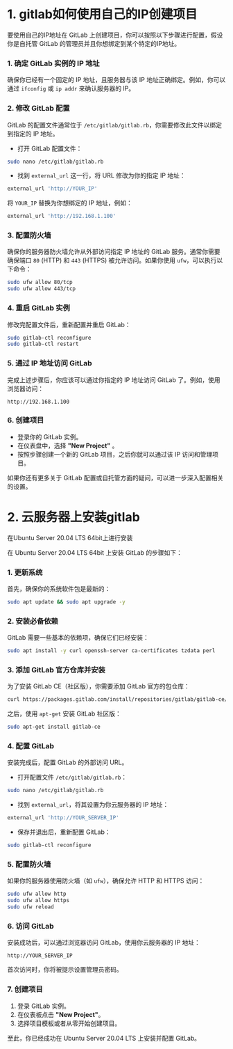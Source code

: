 # 1. gitlab如何使用自己的IP创建项目

要使用自己的IP地址在 GitLab 上创建项目，你可以按照以下步骤进行配置，假设你是自托管 GitLab 的管理员并且你想绑定到某个特定的IP地址。

### 1. **确定 GitLab 实例的 IP 地址**
确保你已经有一个固定的 IP 地址，且服务器与该 IP 地址正确绑定。例如，你可以通过 `ifconfig` 或 `ip addr` 来确认服务器的 IP。

### 2. **修改 GitLab 配置**
GitLab 的配置文件通常位于 `/etc/gitlab/gitlab.rb`，你需要修改此文件以绑定到指定的 IP 地址。

- 打开 GitLab 配置文件：

```bash
sudo nano /etc/gitlab/gitlab.rb
```

- 找到 `external_url` 这一行，将 URL 修改为你的指定 IP 地址：

```bash
external_url 'http://YOUR_IP'
```

将 `YOUR_IP` 替换为你想绑定的 IP 地址，例如：

```bash
external_url 'http://192.168.1.100'
```

### 3. **配置防火墙**
确保你的服务器防火墙允许从外部访问指定 IP 地址的 GitLab 服务。通常你需要确保端口 `80` (HTTP) 和 `443` (HTTPS) 被允许访问。如果你使用 `ufw`，可以执行以下命令：

```bash
sudo ufw allow 80/tcp
sudo ufw allow 443/tcp
```

### 4. **重启 GitLab 实例**
修改完配置文件后，重新配置并重启 GitLab：

```bash
sudo gitlab-ctl reconfigure
sudo gitlab-ctl restart
```

### 5. **通过 IP 地址访问 GitLab**
完成上述步骤后，你应该可以通过你指定的 IP 地址访问 GitLab 了。例如，使用浏览器访问：

```
http://192.168.1.100
```

### 6. **创建项目**
- 登录你的 GitLab 实例。
- 在仪表盘中，选择 **"New Project"** 。
- 按照步骤创建一个新的 GitLab 项目，之后你就可以通过该 IP 访问和管理项目。

如果你还有更多关于 GitLab 配置或自托管方面的疑问，可以进一步深入配置相关的设置。

# 2. 云服务器上安装gitlab

在Ubuntu Server 20.04 LTS 64bit上进行安装

在 Ubuntu Server 20.04 LTS 64bit 上安装 GitLab 的步骤如下：

### 1. **更新系统**
首先，确保你的系统软件包是最新的：

```bash
sudo apt update && sudo apt upgrade -y
```

### 2. **安装必备依赖**
GitLab 需要一些基本的依赖项，确保它们已经安装：

```bash
sudo apt install -y curl openssh-server ca-certificates tzdata perl
```

### 3. **添加 GitLab 官方仓库并安装**
为了安装 GitLab CE（社区版），你需要添加 GitLab 官方的包仓库：

```bash
curl https://packages.gitlab.com/install/repositories/gitlab/gitlab-ce/script.deb.sh | sudo bash
```

之后，使用 `apt-get` 安装 GitLab 社区版：

```bash
sudo apt-get install gitlab-ce
```

### 4. **配置 GitLab**
安装完成后，配置 GitLab 的外部访问 URL。

- 打开配置文件 `/etc/gitlab/gitlab.rb`：

```bash
sudo nano /etc/gitlab/gitlab.rb
```

- 找到 `external_url`，将其设置为你云服务器的 IP 地址：

```bash
external_url 'http://YOUR_SERVER_IP'
```

- 保存并退出后，重新配置 GitLab：

```bash
sudo gitlab-ctl reconfigure
```

### 5. **配置防火墙**
如果你的服务器使用防火墙（如 `ufw`），确保允许 HTTP 和 HTTPS 访问：

```bash
sudo ufw allow http
sudo ufw allow https
sudo ufw reload
```

### 6. **访问 GitLab**
安装成功后，可以通过浏览器访问 GitLab，使用你云服务器的 IP 地址：

```
http://YOUR_SERVER_IP
```

首次访问时，你将被提示设置管理员密码。

### 7. **创建项目**
1. 登录 GitLab 实例。
2. 在仪表板点击 **"New Project"**。
3. 选择项目模板或者从零开始创建项目。

至此，你已经成功在 Ubuntu Server 20.04 LTS 上安装并配置 GitLab。

